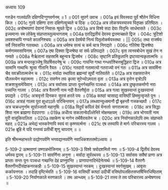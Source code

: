 अध्यायः 109

गरुडेन गालवंप्रति दक्षिणदिग्गुणवर्णनम् ॥ 1 ॥
001 	सुपर्ण उवाच ।
001a	इयं विवस्वदा पूर्वं श्रौतेन विधिना किल ।
001c	गुरवे दक्षिणा दत्ता दक्षिणेत्युच्यते च दिक् ॥
002a	अत्र लोकत्रयस्यास्य पितृपक्षः प्रतिष्ठितः ।
002c	अत्रोष्मपाणां देवानां निवासः श्रूयते द्विज ॥
003a	अत्र विश्वे सदा देवाः पितृभिः सार्धमासते ।
003c	इज्यमानाः स्म लोकेषु संप्राप्तास्तुल्यभागताम् ॥
004a	एतद्द्वितीयं देवस्य द्वारमाचक्षते द्विज ।
004c	त्रुटिशो लवशश्चापि गण्यते कालनिश्चयः ॥ 
005a	अत्र देवर्षयो नित्यं पितृलोकर्षयस्तथा । |||
005c	तथा राजर्षयः सर्वे निवसन्ति गतव्यथाः ॥
006a	अत्र धर्मश्च सत्यं च कर्म चात्र निगद्यते ।
006c	गतिरेषा द्विजश्रेष्ठ कर्मणामवसायिनाम् ॥
007a	एषा दिक्सा द्विजश्रेष्ठ यां सर्वः प्रतिपद्यते ।
007c	वृता त्वनवबोधेन सुखं तेन न गम्यते ॥
008a	नैर्ऋतानां सहस्रामि बहून्यत्र द्विजर्षभ ।
008c	सृष्टानि प्रतिकूलानि द्रष्टव्यान्यकृतात्मभिः ॥
009a	अत्र मन्दरकुञ्जेषु विप्रर्षिसदनेषु च ।
009c	गायन्ति गाथा गन्धर्वाश्चित्तबुद्धिहरा द्विज ॥
010a	अत्र सामानि गाथाभिः श्रुत्वा गीतानि रैवतः ।
010c	गतदारो गतामात्यो गतराज्यो वनं गतः ॥
011a	अत्र सावर्मिना चैव यवक्रीतात्मजेन च ।
011c	मर्यादा स्थापिता ब्रह्मन्यां सूर्यो नातिवर्तते ॥
012a	अत्र राक्षसराजेन पौलस्त्येन महात्मना ।
012c	रावणेन तपः कृत्वा सुरेभ्योऽमरता वृता ॥
013a	अत्र वृत्तेन वृत्रोऽपि शक्रशत्रुत्वमेयिवान् ।
013c	अत्र सर्वासवः प्राप्ताः पुनर्गच्छन्ति पञ्चधा ॥
014a	अत्र दुष्कृतकर्माणो नराः पच्यन्ति गालव ।
014c	अत्र वैतरणी नाम नदी वैतरणैर्वृता ॥
015a	अत्र गत्वा सुखस्यान्तं दुःखस्यान्तं प्रपद्यते ।
015c	अत्रावृत्तो दिनकरः सुरसं क्षरते पयः ॥
016a	काष्ठां चासाद्य वासिष्ठीं हिममुत्सृजते पुनः ।
016c	अत्राहं गालव पुरा क्षुधाऽऽर्तः परिचिन्तयन् ॥
017a	लब्धवान्युध्यमानौ द्वौ बृहन्तौ गजकच्छपौ ।
017c	अत्र चक्रधनुर्नाम सूर्याञ्जातो महानृषिः ॥
018a	विदुर्यं कपिलं देवं येनार्ताः सगरात्मजाः ।
018c	अत्र सिद्धाः शिवा नाम ब्राह्मणा वेदपारगाः ॥
019a	अधीत्य सकलान्वेदाँल्लेभिरे मोक्षमक्षयम् ।
019c	अत्र भोगवती नाम पुरी वासुकिपालिता ॥
020a	तक्षकेण च नागेन तथैवैरावतेन च ।
020c	अत्र निर्याणकालेऽपि तमः संप्राप्यते महत् ॥
021a	अभेद्यं भास्करेणापि स्वयं वा कृष्णवर्त्मना ।
021c	एष तस्यापि ते मार्गः परिचारस्य गालव ।
021e 	ब्रूहि मे यदि गन्तव्यं प्रतीचीं शृणु चापराम् ॥ ॥

इति श्रीमन्महाभरते उद्योगपर्वणि भगवद्यानपर्वणि नवाधिकशततमोऽध्यायः ॥

5-109-2 ऊष्मपाणां उष्णान्नभोजिनाम् ॥ 5-109-3 विश्वे त्रयोदशमितो गणः ॥ 5-109-4 द्वितीयं देवस्य धर्मस्य द्वारम् ॥ 5-109-11 सावर्णिना अनुना । मर्यादा सूर्यरथस्य ॥ 5-109-13 सर्वासवः सर्वेषां प्राणा अत्र प्राप्ताः सन्तः पुनः पञ्चधा गच्छन्ति देहं प्राप्नुवन्ति । प्राणापानादिभेदेनेत्यर्थः ॥ 5-109-14 वैतरणैः वैतरणीनदीसंज्ञकनरकाहैः ॥ 5-109-15 सुखस्यान्तं नरकम् । दुःखस्यान्तं स्वर्गसुखम् । आवृत्तः कर्कायनगतः । तदाहि वृष्टिर्भवति ॥ 5-109-16 वासिष्ठीं काष्ठां उदीचीं वसिष्ठोपलक्षितसप्तर्षिभिरधिष्ठिताम् ॥ 5-109-20 निर्याणकाले मरणकाले । तमः आन्ध्यम् ॥ 5-109-21 तस्य ते तव परिचारस्य अन्वेषणस्य ॥
